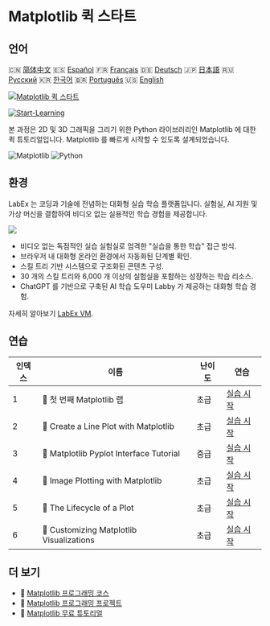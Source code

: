 # Matplotlib 퀵 스타트

## 언어

🇨🇳 [简体中文](README_zh.md) 🇪🇸 [Español](README_es.md) 🇫🇷 [Français](README_fr.md) 🇩🇪 [Deutsch](README_de.md) 🇯🇵 [日本語](README_ja.md) 🇷🇺 [Русский](README_ru.md) 🇰🇷 [한국어](README_ko.md) 🇧🇷 [Português](README_pt.md) 🇺🇸 [English](README.md) 

[![Matplotlib 퀵 스타트](https://cover-creator.labex.io/quick-start-with-matplotlib.png?lang=ko)](https://labex.io/ko/courses/quick-start-with-matplotlib)

[![Start-Learning](https://img.shields.io/badge/Start-Learning-whitesmoke?style=for-the-badge)](https://labex.io/ko/courses/quick-start-with-matplotlib)

본 과정은 2D 및 3D 그래픽을 그리기 위한 Python 라이브러리인 Matplotlib 에 대한 퀵 튜토리얼입니다. Matplotlib 를 빠르게 시작할 수 있도록 설계되었습니다.

![Matplotlib](https://img.shields.io/badge/Matplotlib-whitesmoke?style=for-the-badge&logo=matplotlib)
![Python](https://img.shields.io/badge/Python-whitesmoke?style=for-the-badge&logo=python)


## 환경

LabEx 는 코딩과 기술에 전념하는 대화형 실습 학습 플랫폼입니다. 실험실, AI 지원 및 가상 머신을 결합하여 비디오 없는 실용적인 학습 경험을 제공합니다.

![](https://tutorial-screenshot.getvm.io/images/vm-1725247253.png)

- 비디오 없는 독점적인 실습 실험실로 엄격한 "실습을 통한 학습" 접근 방식.
- 브라우저 내 대화형 온라인 환경에서 자동화된 단계별 확인.
- 스킬 트리 기반 시스템으로 구조화된 콘텐츠 구성.
- 30 개의 스킬 트리와 6,000 개 이상의 실험실을 포함하는 성장하는 학습 리소스.
- ChatGPT 를 기반으로 구축된 AI 학습 도우미 Labby 가 제공하는 대화형 학습 경험.

자세히 알아보기 [LabEx VM](https://support.labex.io/using-labex/virtual-machine).

## 연습

|   인덱스 | 이름                                     | 난이도   | 연습                                                                                                                         |
|----------|------------------------------------------|----------|------------------------------------------------------------------------------------------------------------------------------|
|        1 | 📖 첫 번째 Matplotlib 랩                 | 초급     | <a target='_blank' href='https://labex.io/ko/tutorials/python-your-first-matplotlib-lab-92737'>실습 시작</a>                 |
|        2 | 📖 Create a Line Plot with Matplotlib    | 초급     | <a target='_blank' href='https://labex.io/ko/tutorials/python-create-a-line-plot-with-matplotlib-71147'>실습 시작</a>        |
|        3 | 📖 Matplotlib Pyplot Interface Tutorial  | 중급     | <a target='_blank' href='https://labex.io/ko/tutorials/matplotlib-matplotlib-pyplot-interface-tutorial-71148'>실습 시작</a>  |
|        4 | 📖 Image Plotting with Matplotlib        | 초급     | <a target='_blank' href='https://labex.io/ko/tutorials/matplotlib-image-plotting-with-matplotlib-71149'>실습 시작</a>        |
|        5 | 📖 The Lifecycle of a Plot               | 초급     | <a target='_blank' href='https://labex.io/ko/tutorials/python-the-lifecycle-of-a-plot-71150'>실습 시작</a>                   |
|        6 | 📖 Customizing Matplotlib Visualizations | 초급     | <a target='_blank' href='https://labex.io/ko/tutorials/matplotlib-customizing-matplotlib-visualizations-71151'>실습 시작</a> |

## 더 보기

- 🔗 [Matplotlib 프로그래밍 코스](https://github.com/labex-labs/awesome-programming-courses)
- 🔗 [Matplotlib 프로그래밍 프로젝트](https://github.com/labex-labs/awesome-programming-projects)
- 🔗 [Matplotlib 무료 튜토리얼](https://github.com/labex-labs/matplotlib-free-tutorials)

